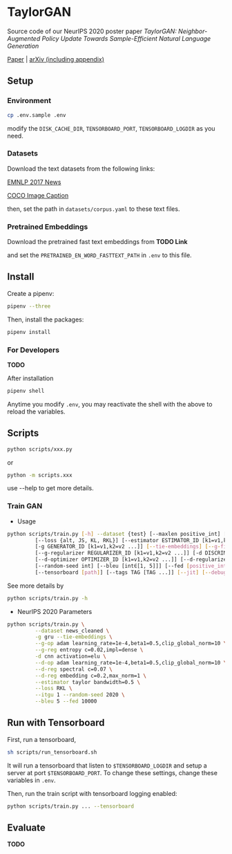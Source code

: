 # TaylorGAN

Source code of our NeurIPS 2020 poster paper *TaylorGAN: Neighbor-Augmented Policy Update Towards Sample-Efficient Natural Language Generation*

[Paper](https://neurips.cc/virtual/2020/public/poster_e1fc9c082df6cfff8cbcfff2b5a722ef.html) | [arXiv (including appendix)](https://arxiv.org/abs/2011.13527)

## Setup

### Environment

```bash
cp .env.sample .env
```

modify the `DISK_CACHE_DIR`, `TENSORBOARD_PORT`, `TENSORBOARD_LOGDIR` as you need.

### Datasets

Download the text datasets from the following links:

[EMNLP 2017 News](https://github.com/pclucas14/GansFallingShort/tree/master/real_data_experiments/data/news)

[COCO Image Caption](https://github.com/pclucas14/GansFallingShort/tree/master/real_data_experiments/data/coco)

then, set the path in `datasets/corpus.yaml` to these text files.

### Pretrained Embeddings

Download the pretrained fast text embeddings from **TODO Link**

and set the `PRETRAINED_EN_WORD_FASTTEXT_PATH` in `.env` to this file.

## Install

Create a pipenv:

```bash
pipenv --three
```

Then, install the packages:

```bash
pipenv install
```

### For Developers

**TODO** 

After installation

```bash
pipenv shell
```

Anytime you modify `.env`, you may reactivate the shell with the above to reload the variables.

## Scripts

```bash
python scripts/xxx.py
```

or

```bash
python -m scripts.xxx
```

use --help to get more details.

### Train GAN

- Usage

```bash
python scripts/train.py [-h] --dataset {test} [--maxlen positive_int] [--vocab_size positive_int]
         [--loss {alt, JS, KL, RKL}] [--estimator ESTIMATOR_ID [k1=v1,k2=v2 ...]] [--d-steps int]
         [-g GENERATOR_ID [k1=v1,k2=v2 ...]] [--tie-embeddings] [--g-fix-embeddings] [--g-optimizer OPTIMIZER_ID [k1=v1,k2=v2 ...]]
         [--g-regularizer REGULARIZER_ID [k1=v1,k2=v2 ...]] [-d DISCRIMINATOR_ID [k1=v1,k2=v2 ...]] [--d-fix-embeddings]
         [--d-optimizer OPTIMIZER_ID [k1=v1,k2=v2 ...]] [--d-regularizer REGULARIZER_ID [k1=v1,k2=v2 ...]] [--epochs int] [--batch-size int]
         [--random-seed int] [--bleu [int∈[1, 5]]] [--fed [positive_int]] [--checkpoint-root path] [--serving-root path] [--save-period int]
         [--tensorboard [path]] [--tags TAG [TAG ...]] [--jit] [--debug] [--profile [path]]
```

See more details by

```bash
python scripts/train.py -h
```

- NeurIPS 2020 Parameters

```bash
python scripts/train.py \
         --dataset news_cleaned \
         -g gru --tie-embeddings \
         --g-op adam learning_rate=1e-4,beta1=0.5,clip_global_norm=10 \
         --g-reg entropy c=0.02,impl=dense \
         -d cnn activation=elu \
         --d-op adam learning_rate=1e-4,beta1=0.5,clip_global_norm=10 \
         --d-reg spectral c=0.07 \
         --d-reg embedding c=0.2,max_norm=1 \
         --estimator taylor bandwidth=0.5 \
         --loss RKL \
         --itgu 1 --random-seed 2020 \
         --bleu 5 --fed 10000
```

## Run with Tensorboard

First, run a tensorboard,

```sh
sh scripts/run_tensorboard.sh
```

It will run a tensorboard that listen to `$TENSORBOARD_LOGDIR` and setup a server at port `$TENSORBOARD_PORT`. To change these settings, change these variables in `.env`.

Then, run the train script with tensorboard logging enabled:

```bash
python scripts/train.py ... --tensorboard
```

## Evaluate

**TODO**
